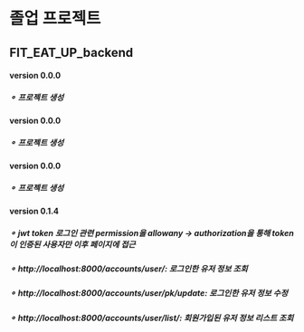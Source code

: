 # 졸업 프로젝트
## FIT_EAT_UP_backend

#### version 0.0.0
  ##### ⚬ 프로젝트 생성

#### version 0.0.0
  ##### ⚬ 프로젝트 생성

#### version 0.0.0
  ##### ⚬ 프로젝트 생성
  
#### version 0.1.4
  ##### ⚬ jwt token 로그인 관련 permission을 allowany -> authorization을 통해 token이 인증된 사용자만 이후 페이지에 접근
  ##### ⚬ http://localhost:8000/accounts/user/: 로그인한 유저 정보 조회
  ##### ⚬ http://localhost:8000/accounts/user/pk/update: 로그인한 유저 정보 수정
  ##### ⚬ http://localhost:8000/accounts/user/list/: 회원가입된 유저 정보 리스트 조회
  
